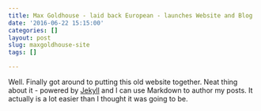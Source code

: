```yaml
---
title: Max Goldhouse - laid back European - launches Website and Blog
date: '2016-06-22 15:15:00'
categories: []
layout: post
slug: maxgoldhouse-site
tags: []

---
```

Well. Finally got around to putting this old website together. Neat thing about it - powered by [Jekyll](http://jekyllrb.com) and I can use Markdown to author my posts. It actually is a lot easier than I thought it was going to be.

